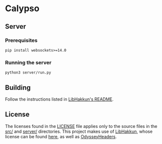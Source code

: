 # Calypso

## Server

### Prerequisites

`pip install websockets>=14.0`

### Running the server

`python3 server/run.py`

## Building

Follow the instructions listed in [LibHakkun's README](https://github.com/fruityloops1/LibHakkun?tab=readme-ov-file#setup).

## License

The licenses found in the [LICENSE](LICENSE) file applies only to the source files in the [src/](src) and [server/](server) directories.
This project makes use of [LibHakkun](https://github.com/fruityloops1/LibHakkun), whose license can be found [here](sys/LICENSE), as well as [OdysseyHeaders](https://github.com/MonsterDruide1/OdysseyHeaders).
